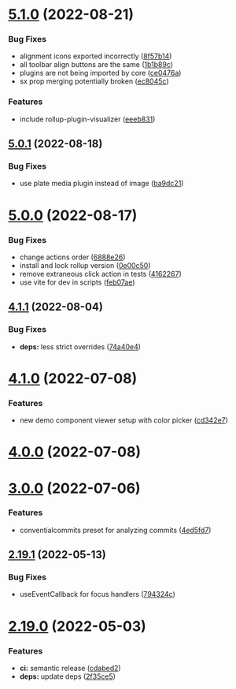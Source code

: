 # [5.1.0](https://github.com/boatproject/editor/compare/v5.0.1...v5.1.0) (2022-08-21)


### Bug Fixes

* alignment icons exported incorrectly ([8f57b14](https://github.com/boatproject/editor/commit/8f57b14f8223363c65812d29865129ca2462021b))
* all toolbar align buttons are the same ([1b1b89c](https://github.com/boatproject/editor/commit/1b1b89c7396bc29190d7c94aeeb01bf7556ccba0))
* plugins are not being imported by core ([ce0476a](https://github.com/boatproject/editor/commit/ce0476a7bc63bf81438b23003814f086d99f3c6a))
* sx prop merging potentially broken ([ec8045c](https://github.com/boatproject/editor/commit/ec8045c29ef71aad4ebc246f1c6acb7ccf7ff4ac))


### Features

* include rollup-plugin-visualizer ([eeeb831](https://github.com/boatproject/editor/commit/eeeb83196117fb0b8e43628d2b7ddb665b4d7300))

## [5.0.1](https://github.com/boatproject/editor/compare/v5.0.0...v5.0.1) (2022-08-18)


### Bug Fixes

* use plate media plugin instead of image ([ba9dc21](https://github.com/boatproject/editor/commit/ba9dc21263ed9607951c5519bd424933782c1a30))

# [5.0.0](https://github.com/boatproject/editor/compare/v4.1.1...v5.0.0) (2022-08-17)


### Bug Fixes

* change actions order ([6888e26](https://github.com/boatproject/editor/commit/6888e265a8bb61da23549373e825c17a963a935b))
* install and lock rollup version ([0e00c50](https://github.com/boatproject/editor/commit/0e00c500c56f1f958bb1a2d51baa7a4d96242d9b))
* remove extraneous click action in tests ([4162267](https://github.com/boatproject/editor/commit/41622671ca522a40df296ea6beaa3822cd19e068))
* use vite for dev in scripts ([feb07ae](https://github.com/boatproject/editor/commit/feb07ae7324def34888a74f386602f5d9f3ee900))

## [4.1.1](https://github.com/boatproject/editor/compare/v4.1.0...v4.1.1) (2022-08-04)


### Bug Fixes

* **deps:** less strict overrides ([74a40e4](https://github.com/boatproject/editor/commit/74a40e45f8fe903531d0d9e74a58c86c1aaa547a))

# [4.1.0](https://github.com/boatproject/editor/compare/v4.0.0...v4.1.0) (2022-07-08)


### Features

* new demo component viewer setup with color picker ([cd342e7](https://github.com/boatproject/editor/commit/cd342e70be6933561f959190f4cdc7f09b5aa6bc))

# [4.0.0](https://github.com/boatproject/editor/compare/v3.0.0...v4.0.0) (2022-07-08)

# [3.0.0](https://github.com/boatproject/editor/compare/v2.19.1...v3.0.0) (2022-07-06)


### Features

* conventialcommits preset for analyzing commits ([4ed5fd7](https://github.com/boatproject/editor/commit/4ed5fd7bea6cc3c9c4e137ee35c8752882bed25a))

## [2.19.1](https://github.com/boatproject/editor/compare/v2.19.0...v2.19.1) (2022-05-13)


### Bug Fixes

* useEventCallback for focus handlers ([794324c](https://github.com/boatproject/editor/commit/794324c7da18f30959b8d53e128a8c566063111d))

# [2.19.0](https://github.com/boatproject/rich-text-editor/compare/v2.18.0...v2.19.0) (2022-05-03)


### Features

* **ci:** semantic release ([cdabed2](https://github.com/boatproject/rich-text-editor/commit/cdabed2df09ab0b8ab76bb2c87e9ef615b054b65))
* **deps:** update deps ([2f35ce5](https://github.com/boatproject/rich-text-editor/commit/2f35ce504cd81716453c09952594808ab9f52bc9))
